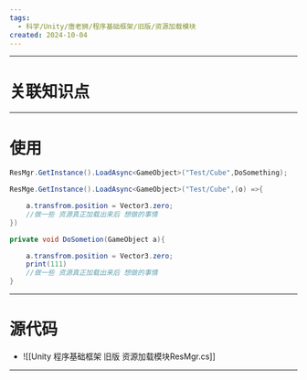 ```yaml
---
tags:
  - 科学/Unity/唐老狮/程序基础框架/旧版/资源加载模块
created: 2024-10-04
---
```


---
# 关联知识点



---
# 使用

```C#
ResMgr.GetInstance().LoadAsync<GameObject>("Test/Cube",DoSomething);

ResMge.GetInstance().LoadAsync<GameObject>("Test/Cube",(o) =>{

	a.transfrom.position = Vector3.zero;
	//做一些 资源真正加载出来后 想做的事情
})

private void DoSometion(GameObject a){

	a.transfrom.position = Vector3.zero;
	print(111)
	//做一些 资源真正加载出来后 想做的事情
}
```


---
# 源代码

- ![[Unity 程序基础框架 旧版 资源加载模块ResMgr.cs]]

---